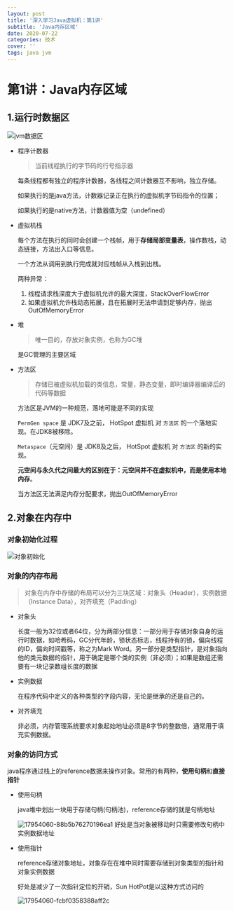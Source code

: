 ```yaml
---
layout: post
title: '深入学习Java虚拟机：第1讲'
subtitle: 'Java内存区域'
date: 2020-07-22
categories: 技术
cover: ''
tags: java jvm
---
```


# 第1讲：Java内存区域

## 1.运行时数据区

![jvm数据区](https://markdown-image-upload.oss-cn-beijing.aliyuncs.com/img/jvm%E6%95%B0%E6%8D%AE%E5%8C%BA.png)

- 程序计数器

  > 当前线程执行的字节码的行号指示器

  每条线程都有独立的程序计数器，各线程之间计数器互不影响，独立存储。

  如果执行的是java方法，计数器记录正在执行的虚拟机字节码指令的位置；

  如果执行的是native方法，计数器值为空（undefined）

- 虚拟机栈

  每个方法在执行的同时会创建一个栈帧，用于**存储局部变量表**，操作数栈，动态链接，方法出入口等信息。

  一个方法从调用到执行完成就对应栈帧从入栈到出栈。

  两种异常：

  1. 线程请求栈深度大于虚拟机允许的最大深度，StackOverFlowError
  2. 如果虚拟机允许栈动态拓展，且在拓展时无法申请到足够内存，抛出OutOfMemoryError

- 堆

  > 唯一目的，存放对象实例，也称为GC堆

  是GC管理的主要区域

- 方法区

  > 存储已被虚拟机加载的类信息，常量，静态变量，即时编译器编译后的代码等数据

  方法区是JVM的一种规范，落地可能是不同的实现

  `PermGen space` 是 JDK7及之前， HotSpot 虚拟机 对 `方法区` 的一个落地实现。在JDK8被移除。

  `Metaspace`（元空间）是 JDK8及之后， HotSpot 虚拟机 对 `方法区` 的新的实现。

  **元空间与永久代之间最大的区别在于：元空间并不在虚拟机中，而是使用本地内存**。

  当方法区无法满足内存分配要求，抛出OutOfMemoryError



## 2.对象在内存中

### **对象初始化过程**

![对象初始化](https://markdown-image-upload.oss-cn-beijing.aliyuncs.com/img/%E5%AF%B9%E8%B1%A1%E5%88%9D%E5%A7%8B%E5%8C%96.png)

### 对象的内存布局

> 对象在内存中存储的布局可以分为三块区域：对象头（Header），实例数据（Instance Data），对齐填充（Padding）

- 对象头

  长度一般为32位或者64位，分为两部分信息：一部分用于存储对象自身的运行时数据，如哈希码，GC分代年龄，锁状态标志，线程持有的锁，偏向线程的ID，偏向时间戳等，称之为Mark Word。另一部分是类型指针，是对象指向他的类元数据的指针，用于确定是哪个类的实例（非必须）；如果是数组还需要有一块记录数组长度的数据

- 实例数据

  在程序代码中定义的各种类型的字段内容，无论是继承的还是自己的。

- 对齐填充

  非必须，内存管理系统要求对象起始地址必须是8字节的整数倍，通常用于填充实例数据。

### 对象的访问方式

java程序通过栈上的reference数据来操作对象。常用的有两种，**使用句柄**和**直接指针**

- 使用句柄

  java堆中划出一块用于存储句柄(句柄池)，reference存储的就是句柄地址

  ![17954060-88b5b76270196ea1](https://markdown-image-upload.oss-cn-beijing.aliyuncs.com/img/17954060-88b5b76270196ea1.jpg)
  好处是当对象被移动时只需要修改句柄中实例数据地址

- 使用指针

  reference存储对象地址，对象存在在堆中同时需要存储到对象类型的指针和对象实例数据

  好处是减少了一次指针定位的开销，Sun HotPot是以这种方式访问的

  ![17954060-fcbf0358388aff2c](https://markdown-image-upload.oss-cn-beijing.aliyuncs.com/img/17954060-fcbf0358388aff2c.jpg)
